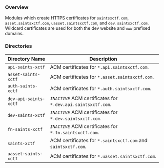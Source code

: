 ### Overview

Modules which create HTTPS certificates for `saintsxctf.com`, `asset.saintsxctf.com`, `uasset.saintsxctf.com`, and 
`dev.saintsxctf.com`.  Wildcard certificates are used for both the dev website and `www` prefixed domains.

### Directories

| Directory Name        | Description                                                   |
|-----------------------|---------------------------------------------------------------|
| `api-saints-xctf`     | ACM certificates for `*.api.saintsxctf.com`.                  |
| `asset-saints-xctf`   | ACM certificates for `*.asset.saintsxctf.com`.                |
| `auth-saints-xctf`    | ACM certificates for `*.auth.saintsxctf.com`.                 |
| `dev-api-saints-xctf` | *`INACTIVE`* ACM certificates for `*.dev.api.saintsxctf.com`. |
| `dev-saints-xctf`     | *`INACTIVE`* ACM certificates for `*.dev.saintsxctf.com`.     |
| `fn-saints-xctf`      | *`INACTIVE`* ACM certificates for `*.fn.saintsxctf.com`.      |
| `saints-xctf`         | ACM certificates for `*.saintsxctf.com` and `saintsxctf.com`. |
| `uasset-saints-xctf`  | ACM certificates for `*.uasset.saintsxctf.com`.               |